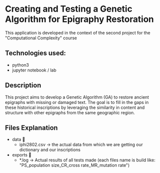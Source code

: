# Creating and Testing a Genetic Algorithm for Epigraphy Restoration

This application is developed in the context of the second project for the "Computational Complexity" course

## Technologies used:

- python3
- jupyter notebook / lab

## Description

This project aims to develop a Genetic Algorithm (GA) to restore ancient epigraphs with missing or damaged text. The goal is to fill in the gaps in these historical inscriptions by leveraging the similarity in content and structure with other epigraphs from the same geographic region.

## Files Explanation

- data 📁
    - iphi2802.csv -> the actual data from which we are getting our dictionary and our inscriptions 
- exports 📁
    - *.log -> Actual results of all tests made (each files name is build like: "PS_population size_CR_cross rate_MR_mutation rate")
